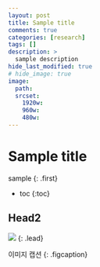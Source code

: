 ```yaml
---
layout: post
title: Sample title
comments: true
categories: [research]
tags: []
description: >
  sample description
hide_last_modified: true
# hide_image: true
image: 
  path: 
  srcset: 
    1920w: 
    960w: 
    480w: 
---
```


# Sample title

sample
{: .first} 

* toc
{:toc}

## Head2

![](https://upload.wikimedia.org/wikipedia/commons/thumb/6/67/Wikipedia-logo-v2-ko.svg/1200px-Wikipedia-logo-v2-ko.svg.png)
{: .lead}

이미지 캡션
{: .figcaption}
